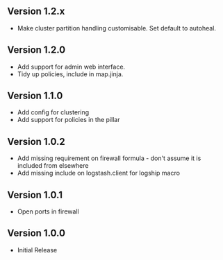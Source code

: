 ## Version 1.2.x
* Make cluster partition handling customisable. Set default to autoheal.

## Version 1.2.0
* Add support for admin web interface.
* Tidy up policies, include in map.jinja.

## Version 1.1.0

* Add config for clustering
* Add support for policies in the pillar

## Version 1.0.2

* Add missing requirement on firewall formula - don't assume it is included from elsewhere
* Add missing include on logstash.client for logship macro

## Version 1.0.1

* Open ports in firewall

## Version 1.0.0

* Initial Release

